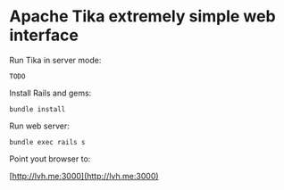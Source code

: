 # Apache Tika extremely simple web interface


Run Tika in server mode:

`TODO`


Install Rails and gems:

`bundle install`


Run web server:

`bundle exec rails s`


Point yout browser to:

[http://lvh.me:3000](http://lvh.me:3000)

